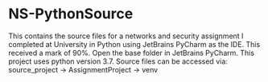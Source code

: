 # NS-PythonSource
This contains the source files for a networks and security assignment I completed at University in Python using JetBrains PyCharm as the IDE. This received a mark of 90%. 
Open the base folder in JetBrains PyCharm. This project uses python version 3.7. Source files can be accessed via:  source_project -> AssignmentProject -> venv
